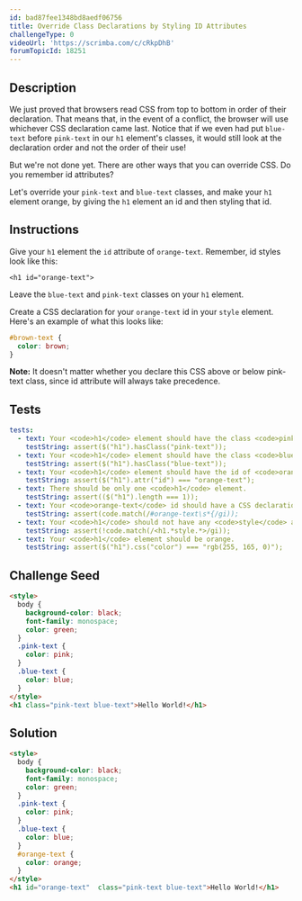```yaml
---
id: bad87fee1348bd8aedf06756
title: Override Class Declarations by Styling ID Attributes
challengeType: 0
videoUrl: 'https://scrimba.com/c/cRkpDhB'
forumTopicId: 18251
---
```


## Description

<section id='description'>

We just proved that browsers read CSS from top to bottom in order of their declaration. That means that, in the event of a conflict, the browser will use whichever CSS declaration came last. Notice that if we even had put `blue-text` before `pink-text` in our `h1` element's classes, it would still look at the declaration order and not the order of their use!

But we're not done yet. There are other ways that you can override CSS. Do you remember id attributes?

Let's override your `pink-text` and `blue-text` classes, and make your `h1` element orange, by giving the `h1` element an id and then styling that id.

</section>

## Instructions

<section id='instructions'>

Give your `h1` element the `id` attribute of `orange-text`. Remember, id styles look like this:

`<h1 id="orange-text">`

Leave the `blue-text` and `pink-text` classes on your `h1` element.

Create a CSS declaration for your `orange-text` id in your `style` element. Here's an example of what this looks like:

```css
#brown-text {
  color: brown;
}
```

**Note:** It doesn't matter whether you declare this CSS above or below pink-text class, since id attribute will always take precedence.

</section>

## Tests

<section id='tests'>

```yml
tests:
  - text: Your <code>h1</code> element should have the class <code>pink-text</code>.
    testString: assert($("h1").hasClass("pink-text"));
  - text: Your <code>h1</code> element should have the class <code>blue-text</code>.
    testString: assert($("h1").hasClass("blue-text"));
  - text: Your <code>h1</code> element should have the id of <code>orange-text</code>.
    testString: assert($("h1").attr("id") === "orange-text");
  - text: There should be only one <code>h1</code> element.
    testString: assert(($("h1").length === 1));
  - text: Your <code>orange-text</code> id should have a CSS declaration. 
    testString: assert(code.match(/#orange-text\s*{/gi));
  - text: Your <code>h1</code> should not have any <code>style</code> attributes.
    testString: assert(!code.match(/<h1.*style.*>/gi));
  - text: Your <code>h1</code> element should be orange.
    testString: assert($("h1").css("color") === "rgb(255, 165, 0)");

```

</section>

## Challenge Seed

<section id='challengeSeed'>

<div id='html-seed'>

```html
<style>
  body {
    background-color: black;
    font-family: monospace;
    color: green;
  }
  .pink-text {
    color: pink;
  }
  .blue-text {
    color: blue;
  }
</style>
<h1 class="pink-text blue-text">Hello World!</h1>
```

</div>

</section>

## Solution

<section id='solution'>

```html
<style>
  body {
    background-color: black;
    font-family: monospace;
    color: green;
  }
  .pink-text {
    color: pink;
  }
  .blue-text {
    color: blue;
  }
  #orange-text {
    color: orange;
  }  
</style>
<h1 id="orange-text"  class="pink-text blue-text">Hello World!</h1>
```

</section>
